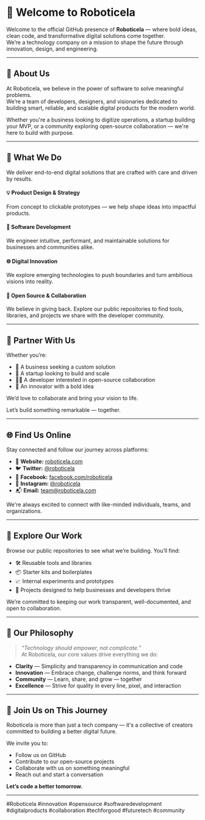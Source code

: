 # 👋 Welcome to Roboticela

Welcome to the official GitHub presence of **Roboticela** — where bold ideas, clean code, and transformative digital solutions come together.  
We’re a technology company on a mission to shape the future through innovation, design, and engineering.

---

## 💼 About Us

At Roboticela, we believe in the power of software to solve meaningful problems.  
We’re a team of developers, designers, and visionaries dedicated to building smart, reliable, and scalable digital products for the modern world.

Whether you're a business looking to digitize operations, a startup building your MVP, or a community exploring open-source collaboration — we're here to build with purpose.

---

## 🚀 What We Do

We deliver end-to-end digital solutions that are crafted with care and driven by results.

#### 💡 Product Design & Strategy  
From concept to clickable prototypes — we help shape ideas into impactful products.

#### 🧩 Software Development  
We engineer intuitive, performant, and maintainable solutions for businesses and communities alike.

#### 🌐 Digital Innovation  
We explore emerging technologies to push boundaries and turn ambitious visions into reality.

#### 🤝 Open Source & Collaboration  
We believe in giving back. Explore our public repositories to find tools, libraries, and projects we share with the developer community.

---

## 🤝 Partner With Us

Whether you’re:
- 💼 A business seeking a custom solution  
- 🚀 A startup looking to build and scale  
- 🧑‍💻 A developer interested in open-source collaboration  
- 🧠 An innovator with a bold idea  

We’d love to collaborate and bring your vision to life.

Let’s build something remarkable — together.

---

## 🌐 Find Us Online

Stay connected and follow our journey across platforms:

- 🔗 **Website:** [roboticela.com](https://roboticela.com)  
- 🐦 **Twitter:** [@roboticela](https://twitter.com/roboticela)  
- 📘 **Facebook:** [facebook.com/roboticela](https://facebook.com/roboticela)  
- 📸 **Instagram:** [@roboticela](https://instagram.com/roboticela)  
- 📬 **Email:** [team@roboticela.com](mailto:team@roboticela.com)

We're always excited to connect with like-minded individuals, teams, and organizations.

---

## 📂 Explore Our Work

Browse our public repositories to see what we’re building. You’ll find:
- 🛠️ Reusable tools and libraries  
- 📦 Starter kits and boilerplates  
- 📈 Internal experiments and prototypes  
- 🤖 Projects designed to help businesses and developers thrive

We’re committed to keeping our work transparent, well-documented, and open to collaboration.

---

## 🧠 Our Philosophy

> *“Technology should empower, not complicate.”*  
At Roboticela, our core values drive everything we do:
- **Clarity** — Simplicity and transparency in communication and code  
- **Innovation** — Embrace change, challenge norms, and think forward  
- **Community** — Learn, share, and grow — together  
- **Excellence** — Strive for quality in every line, pixel, and interaction

---

## 🙌 Join Us on This Journey

Roboticela is more than just a tech company — it's a collective of creators committed to building a better digital future.

We invite you to:
- Follow us on GitHub  
- Contribute to our open-source projects  
- Collaborate with us on something meaningful  
- Reach out and start a conversation

**Let’s code a better tomorrow.**

---

#Roboticela #innovation #opensource #softwaredevelopment #digitalproducts #collaboration #techforgood #futuretech #community

